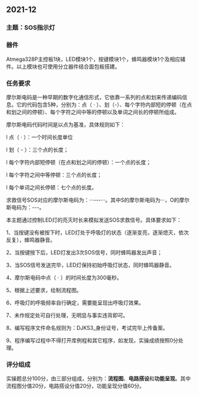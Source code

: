 ## 2021-12

### **主题：SOS指示灯**

### **器件**

Atmega328P主控板1块，LED模块1个，按键模块1个，蜂鸣器模块1个及相应辅件。以上模块也可使用分立器件结合面包板搭建。

### **任务要求** 

摩尔斯电码是一种早期的数字化通信形式，它依靠一系列的点和划来传递编码信息。它的代码包含5种，分别为：点（ · ）、划（-）、每个字符内部短的停顿（在点和划之间的停顿）、每个字符之间中等的停顿以及单词之间长的停顿所组成。

摩尔斯电码代码时间是以点为基准，具体规则如下：

l 点（ · ）：一个时间长度单位

l 划（ - ）：三个点的长度；

l 每个字符内部短停顿（在点和划之间的停顿）：一个点的长度；

l 每个字符之间中等停顿：三个点的长度；

l 每个单词之间长停顿：七个点的长度。

求救信号SOS对应的摩尔斯电码为：···---···。其中S的摩尔斯电码为···，O的摩尔斯电码为：---。

本主题通过控制LED灯的亮灭时长来模拟发送SOS求救信号。具体要求如下：

1、当按键没有被按下时，LED灯处于呼吸灯的状态（逐渐变亮，逐渐熄灭，依次反复），蜂鸣器静音。

2、当按键按下后，LED灯发出3次SOS信号，同时蜂鸣器发出声音；

3、当SOS信号发送完毕，LED灯保持初始呼吸灯状态，同时蜂鸣器静音。

4、摩尔斯电码中点（ · ）的时间长度为300毫秒。

5、根据上述要求，绘制流程图。

6、呼吸灯的呼吸频率自行确定，需要能呈现出呼吸灯效果。

7、未作规定处可自行处理，无明显与事实违背即可。

8、编写程序文件命名规则为：DJKS3_身份证号，考试完毕上传备案。

9、程序编写过程中不得打开库例程和其它程序，如发现，实操成绩按照0分处理。 

### 评分组成

实操题总分100分，由三部分组成，分别为：**流程图**、**电路搭设**和**功能呈现**。其中流程图分值20分，电路搭设分值20分，功能呈现分值60分。

 